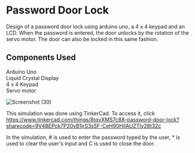 # Password Door Lock

Design of a password door lock using arduino uno, a 4 x 4 keypad and an LCD. When the password is entered, the door unlocks by the rotation of the servo motor. The door can also be locked in this same fashion.

## Components Used

Arduino Uno  
Liquid Crystal Display  
4 x 4 Keypad  
Servo motor  


![Screenshot (30)](https://github.com/user-attachments/assets/214ee186-6cb2-4c66-9faa-c2c79414871a)


This simulation was done using TinkerCad. To access it, click https://www.tinkercad.com/things/8tqvXMS7c88-password-door-lock?sharecode=9V4BEPck7P20vB1jrS3s5F-CeH90HiIAUZTIy28t32c

In the simulation, # is used to enter the password typed by the user, * is used to clear the user's input and C is used to close the door.

